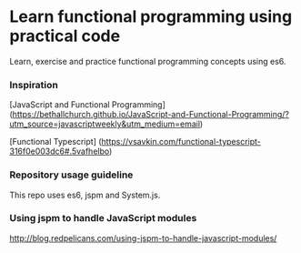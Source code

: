 # Learn functional programming using practical code

Learn, exercise and practice functional programming concepts using es6.

### Inspiration
[JavaScript and Functional Programming]
(https://bethallchurch.github.io/JavaScript-and-Functional-Programming/?utm_source=javascriptweekly&utm_medium=email)

[Functional Typescript]
(https://vsavkin.com/functional-typescript-316f0e003dc6#.5vafhelbo)
### Repository usage guideline

This repo uses es6, jspm and System.js. 

### Using jspm to handle JavaScript modules

http://blog.redpelicans.com/using-jspm-to-handle-javascript-modules/

